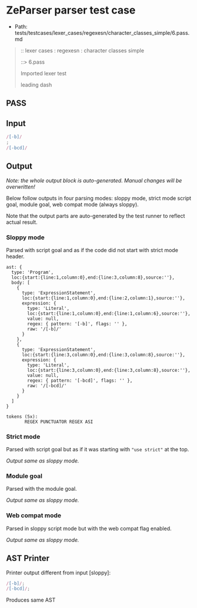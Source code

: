 # ZeParser parser test case

- Path: tests/testcases/lexer_cases/regexesn/character_classes_simple/6.pass.md

> :: lexer cases : regexesn : character classes simple
>
> ::> 6.pass
>
> Imported lexer test
>
> leading dash

## PASS

## Input

`````js
/[-b]/
;
/[-bcd]/
`````

## Output

_Note: the whole output block is auto-generated. Manual changes will be overwritten!_

Below follow outputs in four parsing modes: sloppy mode, strict mode script goal, module goal, web compat mode (always sloppy).

Note that the output parts are auto-generated by the test runner to reflect actual result.

### Sloppy mode

Parsed with script goal and as if the code did not start with strict mode header.

`````
ast: {
  type: 'Program',
  loc:{start:{line:1,column:0},end:{line:3,column:8},source:''},
  body: [
    {
      type: 'ExpressionStatement',
      loc:{start:{line:1,column:0},end:{line:2,column:1},source:''},
      expression: {
        type: 'Literal',
        loc:{start:{line:1,column:0},end:{line:1,column:6},source:''},
        value: null,
        regex: { pattern: '[-b]', flags: '' },
        raw: '/[-b]/'
      }
    },
    {
      type: 'ExpressionStatement',
      loc:{start:{line:3,column:0},end:{line:3,column:8},source:''},
      expression: {
        type: 'Literal',
        loc:{start:{line:3,column:0},end:{line:3,column:8},source:''},
        value: null,
        regex: { pattern: '[-bcd]', flags: '' },
        raw: '/[-bcd]/'
      }
    }
  ]
}

tokens (5x):
       REGEX PUNCTUATOR REGEX ASI
`````

### Strict mode

Parsed with script goal but as if it was starting with `"use strict"` at the top.

_Output same as sloppy mode._

### Module goal

Parsed with the module goal.

_Output same as sloppy mode._

### Web compat mode

Parsed in sloppy script mode but with the web compat flag enabled.

_Output same as sloppy mode._

## AST Printer

Printer output different from input [sloppy]:

````js
/[-b]/;
/[-bcd]/;
````

Produces same AST

